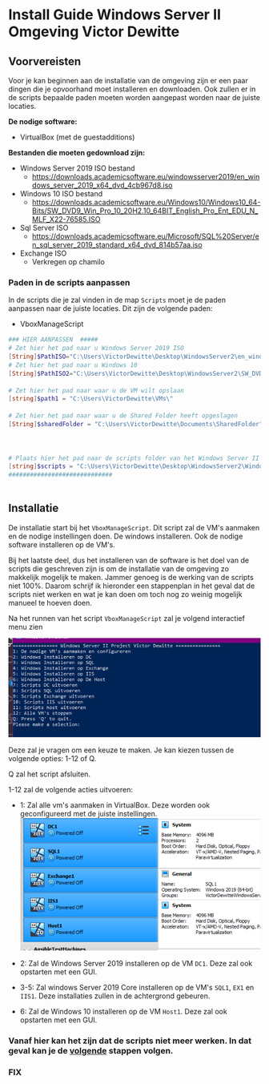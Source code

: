 # Install Guide Windows Server II Omgeving Victor Dewitte

## Voorvereisten

Voor je kan beginnen aan de installatie van de omgeving zijn er een paar dingen die je opvoorhand moet installeren en downloaden. Ook zullen er in de scripts bepaalde paden moeten worden aangepast worden naar de juiste locaties.

<b>De nodige software:</b>
- VirtualBox (met de guestadditions)

<b>Bestanden die moeten gedownload zijn:</b>
- Windows Server 2019 ISO bestand
    - https://downloads.academicsoftware.eu/windowsserver2019/en_windows_server_2019_x64_dvd_4cb967d8.iso
- Windows 10 ISO bestand
    - https://downloads.academicsoftware.eu/Windows10/Windows10_64-Bits/SW_DVD9_Win_Pro_10_20H2.10_64BIT_English_Pro_Ent_EDU_N_MLF_X22-76585.ISO
- Sql Server ISO
    - https://downloads.academicsoftware.eu/Microsoft/SQL%20Server/en_sql_server_2019_standard_x64_dvd_814b57aa.iso
- Exchange ISO
    - Verkregen op chamilo

### Paden in de scripts aanpassen

In de scripts die je zal vinden in de map `Scripts` moet je de paden aanpassen naar de juiste locaties. Dit zijn de volgende paden:
 - VboxManageScript
```ps1
### HIER AANPASSEN  #####
# Zet hier het pad naar u Windows Server 2019 ISO
[String]$PathISO="C:\Users\VictorDewitte\Desktop\WindowsServer2\en_windows_server_2019_x64_dvd_4cb967d8.iso"
# Zet hier het pad naar u Windows 10
[String]$PathISO2="C:\Users\VictorDewitte\Desktop\WindowsServer2\SW_DVD9_Win_Pro_10_20H2.10_64BIT_English_Pro_Ent_EDU_N_MLF_X22-76585.ISO"

# Zet hier het pad naar waar u de VM wilt opslaan
[string]$path1 = "C:\Users\VictorDewitte\VMs\"

# Zet hier het pad naar waar u de Shared Folder heeft opgeslagen
[String]$sharedFolder = "C:\Users\VictorDewitte\Documents\SharedFolder"             



# Plaats hier het pad naar de scripts folder van het Windows Server II Project
[string]$scripts = "C:\Users\VictorDewitte\Desktop\WindowsServer2\Windows-Server-II-Project\Scripts\"
#############################



```

## Installatie

De installatie start bij het `VboxManageScript`. Dit script zal de VM's aanmaken en de nodige instellingen doen. De windows installeren. Ook de nodige software installeren op de VM's. 

Bij het laatste deel, dus het installeren van de software is het doel van de scripts die geschreven zijn is om de installatie van de omgeving zo makkelijk mogelijk te maken. Jammer genoeg is de werking van de scripts niet 100%. Daarom schrijf ik hieronder een stappenplan in het geval dat de scripts niet werken en wat je kan doen om toch nog zo weinig mogelijk manueel te hoeven doen.

Na het runnen van het script `VboxManageScript` zal je volgend interactief menu zien

![VboxManageScript](Portfolio\IMG\VboxScript.png)

Deze zal je vragen om een keuze te maken. Je kan kiezen tussen de volgende opties: 1-12 of Q.

Q zal het script afsluiten.

1-12 zal de volgende acties uitvoeren:
- 1: Zal alle vm's aanmaken in VirtualBox. Deze worden ook geconfigureerd met de juiste instellingen.
![VboxMachinesExist](Portfolio\IMG\VboxMachinesExist.png)
- 2: Zal de Windows Server 2019 installeren op de VM `DC1`. Deze zal ook opstarten met een GUI.
- 3-5: Zal windows Server 2019 Core installeren op de VM's `SQL1`, `EX1` en `IIS1`. Deze installaties zullen in de achtergrond gebeuren.

- 6: Zal de Windows 10 installeren op de VM `Host1`. Deze zal ook opstarten met een GUI.

### Vanaf hier kan het zijn dat de scripts niet meer werken. In dat geval kan je de [volgende](###FIX) stappen volgen.










### FIX



